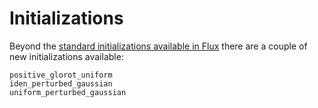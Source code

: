 
# Initializations #

Beyond the [standard initializations available in
Flux](https://fluxml.ai/Flux.jl/stable/utilities/#Layer-Initialization-1) there
are a couple of new initializations available:
``` @docs
positive_glorot_uniform
iden_perturbed_gaussian
uniform_perturbed_gaussian
```

